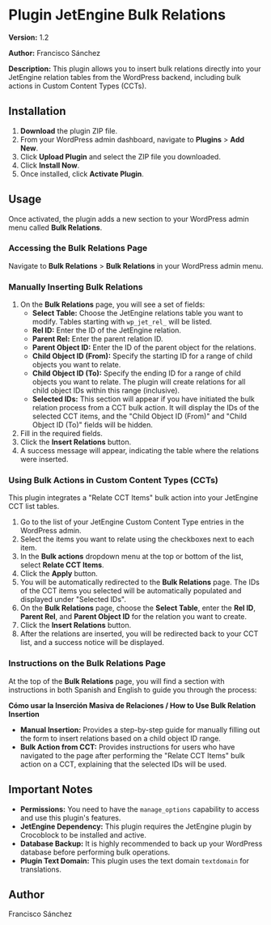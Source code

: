 # Plugin JetEngine Bulk Relations

**Version:** 1.2

**Author:** Francisco Sánchez

**Description:** This plugin allows you to insert bulk relations directly into your JetEngine relation tables from the WordPress backend, including bulk actions in Custom Content Types (CCTs).

## Installation

1.  **Download** the plugin ZIP file.
2.  From your WordPress admin dashboard, navigate to **Plugins** > **Add New**.
3.  Click **Upload Plugin** and select the ZIP file you downloaded.
4.  Click **Install Now**.
5.  Once installed, click **Activate Plugin**.

## Usage

Once activated, the plugin adds a new section to your WordPress admin menu called **Bulk Relations**.

### Accessing the Bulk Relations Page

Navigate to **Bulk Relations** > **Bulk Relations** in your WordPress admin menu.

### Manually Inserting Bulk Relations

1.  On the **Bulk Relations** page, you will see a set of fields:
    * **Select Table:** Choose the JetEngine relations table you want to modify. Tables starting with `wp_jet_rel_` will be listed.
    * **Rel ID:** Enter the ID of the JetEngine relation.
    * **Parent Rel:** Enter the parent relation ID.
    * **Parent Object ID:** Enter the ID of the parent object for the relations.
    * **Child Object ID (From):** Specify the starting ID for a range of child objects you want to relate.
    * **Child Object ID (To):** Specify the ending ID for a range of child objects you want to relate. The plugin will create relations for all child object IDs within this range (inclusive).
    * **Selected IDs:** This section will appear if you have initiated the bulk relation process from a CCT bulk action. It will display the IDs of the selected CCT items, and the "Child Object ID (From)" and "Child Object ID (To)" fields will be hidden.
2.  Fill in the required fields.
3.  Click the **Insert Relations** button.
4.  A success message will appear, indicating the table where the relations were inserted.

### Using Bulk Actions in Custom Content Types (CCTs)

This plugin integrates a "Relate CCT Items" bulk action into your JetEngine CCT list tables.

1.  Go to the list of your JetEngine Custom Content Type entries in the WordPress admin.
2.  Select the items you want to relate using the checkboxes next to each item.
3.  In the **Bulk actions** dropdown menu at the top or bottom of the list, select **Relate CCT Items**.
4.  Click the **Apply** button.
5.  You will be automatically redirected to the **Bulk Relations** page. The IDs of the CCT items you selected will be automatically populated and displayed under "Selected IDs".
6.  On the **Bulk Relations** page, choose the **Select Table**, enter the **Rel ID**, **Parent Rel**, and **Parent Object ID** for the relation you want to create.
7.  Click the **Insert Relations** button.
8.  After the relations are inserted, you will be redirected back to your CCT list, and a success notice will be displayed.

### Instructions on the Bulk Relations Page

At the top of the **Bulk Relations** page, you will find a section with instructions in both Spanish and English to guide you through the process:

**Cómo usar la Inserción Masiva de Relaciones / How to Use Bulk Relation Insertion**

* **Manual Insertion:** Provides a step-by-step guide for manually filling out the form to insert relations based on a child object ID range.
* **Bulk Action from CCT:** Provides instructions for users who have navigated to the page after performing the "Relate CCT Items" bulk action on a CCT, explaining that the selected IDs will be used.

## Important Notes

* **Permissions:** You need to have the `manage_options` capability to access and use this plugin's features.
* **JetEngine Dependency:** This plugin requires the JetEngine plugin by Crocoblock to be installed and active.
* **Database Backup:** It is highly recommended to back up your WordPress database before performing bulk operations.
* **Plugin Text Domain:** This plugin uses the text domain `textdomain` for translations.

## Author

Francisco Sánchez
